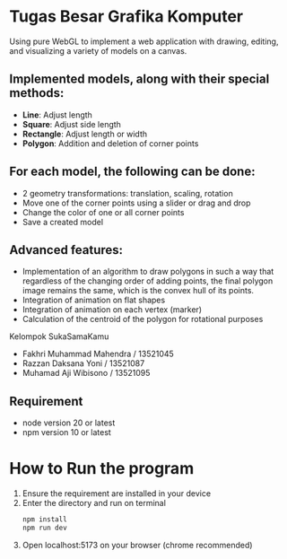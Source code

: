 # Tugas Besar Grafika Komputer

Using pure WebGL to implement a web application with drawing, editing, and visualizing a variety of models on a canvas.

## Implemented models, along with their special methods:

- **Line**: Adjust length
- **Square**: Adjust side length
- **Rectangle**: Adjust length or width
- **Polygon**: Addition and deletion of corner points

## For each model, the following can be done:

- 2 geometry transformations: translation, scaling, rotation
- Move one of the corner points using a slider or drag and drop
- Change the color of one or all corner points
- Save a created model

## Advanced features:

- Implementation of an algorithm to draw polygons in such a way that regardless of the changing order of adding points, the final polygon image remains the same, which is the convex hull of its points.
- Integration of animation on flat shapes
- Integration of animation on each vertex (marker)
- Calculation of the centroid of the polygon for rotational purposes

Kelompok SukaSamaKamu
- Fakhri Muhammad Mahendra / 13521045
- Razzan Daksana Yoni / 13521087
- Muhamad Aji Wibisono / 13521095

## Requirement
- node version 20 or latest
- npm version 10 or latest

# How to Run the program
1. Ensure the requirement are installed in your device
2. Enter the directory and run on terminal
   ```sh
   npm install
   npm run dev
   ```
5. Open localhost:5173 on your browser (chrome recommended)
